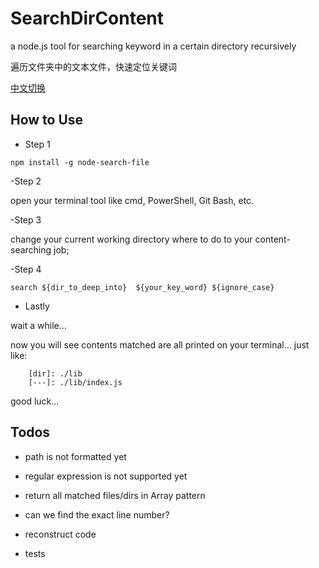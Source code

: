 # SearchDirContent

a node.js tool for searching keyword in a certain directory recursively

遍历文件夹中的文本文件，快速定位关键词

[中文切换](./README_zh.md)

## How to Use

- Step 1

``` npm install -g node-search-file ```

-Step 2

open your terminal tool like cmd, PowerShell, Git Bash, etc.

-Step 3

change your current working directory where to do to your content-searching job;

-Step 4

``` search ${dir_to_deep_into}  ${your_key_word} ${ignore_case} ```

- Lastly

wait a while...

now you will see contents matched are all printed on your terminal... just like: 

```
	[dir]: ./lib
	[---]: ./lib/index.js
```

good luck...


## Todos

- path is not formatted yet

- regular expression is not supported yet

- return all matched files/dirs in Array pattern

- can we find the exact line number?

- reconstruct code

- tests

